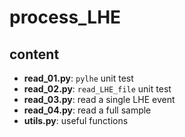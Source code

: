 # process_LHE

## content

- **read_01.py**: ```pylhe``` unit test
- **read_02.py**: ```read_LHE_file``` unit test
- **read_03.py**: read a single LHE event
- **read_04.py**: read a full sample
- **utils.py**: useful functions